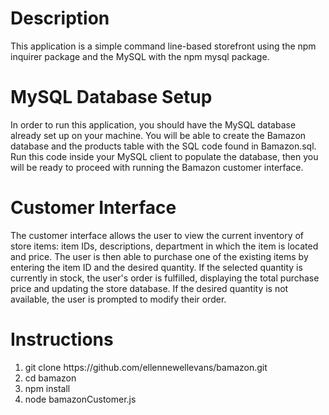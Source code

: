 <h1>Description</h1>
This application is a simple command line-based storefront using the npm inquirer package and the MySQL with the npm mysql package.

<h1>MySQL Database Setup</h1>
In order to run this application, you should have the MySQL database already set up on your machine. You will be able to create the Bamazon database and the products table with the SQL code found in Bamazon.sql. Run this code inside your MySQL client to populate the database, then you will be ready to proceed with running the Bamazon customer interface.

<h1>Customer Interface</h1>
The customer interface allows the user to view the current inventory of store items: item IDs, descriptions, department in which the item is located and price. The user is then able to purchase one of the existing items by entering the item ID and the desired quantity. If the selected quantity is currently in stock, the user's order is fulfilled, displaying the total purchase price and updating the store database. If the desired quantity is not available, the user is prompted to modify their order.

<h1>Instructions</h1>

<ol>
<li>git clone https://github.com/ellennewellevans/bamazon.git</li>
<li>cd bamazon</li>
<li>npm install</li>
<li>node bamazonCustomer.js</li>
</ol>

